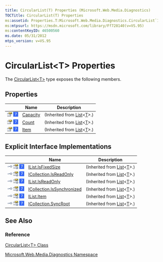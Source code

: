 ```yaml
---
title: CircularList(T) Properties (Microsoft.Web.Media.Diagnostics)
TOCTitle: CircularList(T) Properties
ms:assetid: Properties.T:Microsoft.Web.Media.Diagnostics.CircularList`1
ms:mtpsurl: https://msdn.microsoft.com/library/Ff728140(v=VS.95)
ms:contentKeyID: 46500560
ms.date: 05/31/2012
mtps_version: v=VS.95
---
```


# CircularList\<T\> Properties

The [CircularList\<T\>](circularlist-t-class-microsoft-web-media-diagnostics_1.md) type exposes the following members.

## Properties

||Name|Description|
|--- |--- |--- |
|![Public property](images/Ff728140.pubproperty(en-us,VS.90).gif "Public property") ![Supported by Windows Phone](images/Ff728255.slMobile(VS.95).gif "Supported by Windows Phone")|[Capacity](https://msdn.microsoft.com/library/y52x03h2(v=vs.95))|(Inherited from [List](https://msdn.microsoft.com/library/6sh2ey19(v=vs.95))<[T](circularlist-t-class-microsoft-web-media-diagnostics_1.md)>.)|
|![Public property](images/Ff728140.pubproperty(en-us,VS.90).gif "Public property") ![Supported by Windows Phone](images/Ff728255.slMobile(VS.95).gif "Supported by Windows Phone")|[Count](https://msdn.microsoft.com/library/27b47ht3(v=vs.95))|(Inherited from [List](https://msdn.microsoft.com/library/6sh2ey19(v=vs.95))<[T](circularlist-t-class-microsoft-web-media-diagnostics_1.md)>.)|
|![Public property](images/Ff728140.pubproperty(en-us,VS.90).gif "Public property") ![Supported by Windows Phone](images/Ff728255.slMobile(VS.95).gif "Supported by Windows Phone")|[Item](https://msdn.microsoft.com/library/0ebtbkkc(v=vs.95))|(Inherited from [List](https://msdn.microsoft.com/library/6sh2ey19(v=vs.95))<[T](circularlist-t-class-microsoft-web-media-diagnostics_1.md)>.)|

## Explicit Interface Implementations

||Name|Description|
|--- |--- |--- |
|![Explicit interface implemetation](images/Ff728140.pubinterface(en-us,VS.90).gif "Explicit interface implemetation") ![Private property](images/Ff728140.privproperty(en-us,VS.90).gif "Private property") ![Supported by Windows Phone](images/Ff728255.slMobile(VS.95).gif "Supported by Windows Phone")|[IList.IsFixedSize](https://msdn.microsoft.com/library/bb354714(v=vs.95))|(Inherited from [List](https://msdn.microsoft.com/library/6sh2ey19(v=vs.95))<[T](circularlist-t-class-microsoft-web-media-diagnostics_1.md)>.)|
|![Explicit interface implemetation](images/Ff728140.pubinterface(en-us,VS.90).gif "Explicit interface implemetation") ![Private property](images/Ff728140.privproperty(en-us,VS.90).gif "Private property") ![Supported by Windows Phone](images/Ff728255.slMobile(VS.95).gif "Supported by Windows Phone")|[ICollection<T>.IsReadOnly](https://msdn.microsoft.com/library/cc672994(v=vs.95))|(Inherited from [List](https://msdn.microsoft.com/library/6sh2ey19(v=vs.95))<[T](circularlist-t-class-microsoft-web-media-diagnostics_1.md)>.)|
|![Explicit interface implemetation](images/Ff728140.pubinterface(en-us,VS.90).gif "Explicit interface implemetation") ![Private property](images/Ff728140.privproperty(en-us,VS.90).gif "Private property") ![Supported by Windows Phone](images/Ff728255.slMobile(VS.95).gif "Supported by Windows Phone")|[IList.IsReadOnly](https://msdn.microsoft.com/library/bb346454(v=vs.95))|(Inherited from [List](https://msdn.microsoft.com/library/6sh2ey19(v=vs.95))<[T](circularlist-t-class-microsoft-web-media-diagnostics_1.md)>.)|
|![Explicit interface implemetation](images/Ff728140.pubinterface(en-us,VS.90).gif "Explicit interface implemetation") ![Private property](images/Ff728140.privproperty(en-us,VS.90).gif "Private property") ![Supported by Windows Phone](images/Ff728255.slMobile(VS.95).gif "Supported by Windows Phone")|[ICollection.IsSynchronized](https://msdn.microsoft.com/library/bb345109(v=vs.95))|(Inherited from [List](https://msdn.microsoft.com/library/6sh2ey19(v=vs.95))<[T](circularlist-t-class-microsoft-web-media-diagnostics_1.md)>.)|
|![Explicit interface implemetation](images/Ff728140.pubinterface(en-us,VS.90).gif "Explicit interface implemetation") ![Private property](images/Ff728140.privproperty(en-us,VS.90).gif "Private property") ![Supported by Windows Phone](images/Ff728255.slMobile(VS.95).gif "Supported by Windows Phone")|[IList.Item](https://msdn.microsoft.com/library/bb346281(v=vs.95))|(Inherited from [List](https://msdn.microsoft.com/library/6sh2ey19(v=vs.95))<[T](circularlist-t-class-microsoft-web-media-diagnostics_1.md)>.)|
|![Explicit interface implemetation](images/Ff728140.pubinterface(en-us,VS.90).gif "Explicit interface implemetation") ![Private property](images/Ff728140.privproperty(en-us,VS.90).gif "Private property") ![Supported by Windows Phone](images/Ff728255.slMobile(VS.95).gif "Supported by Windows Phone")|[ICollection.SyncRoot](https://msdn.microsoft.com/library/bb356596(v=vs.95))|(Inherited from [List](https://msdn.microsoft.com/library/6sh2ey19(v=vs.95))<[T](circularlist-t-class-microsoft-web-media-diagnostics_1.md)>.)|

## See Also

### Reference

[CircularList\<T\> Class](circularlist-t-class-microsoft-web-media-diagnostics_1.md)

[Microsoft.Web.Media.Diagnostics Namespace](microsoft-web-media-diagnostics-namespace_1.md)
